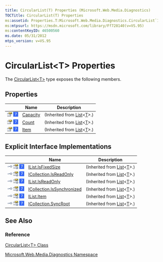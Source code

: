 ```yaml
---
title: CircularList(T) Properties (Microsoft.Web.Media.Diagnostics)
TOCTitle: CircularList(T) Properties
ms:assetid: Properties.T:Microsoft.Web.Media.Diagnostics.CircularList`1
ms:mtpsurl: https://msdn.microsoft.com/library/Ff728140(v=VS.95)
ms:contentKeyID: 46500560
ms.date: 05/31/2012
mtps_version: v=VS.95
---
```


# CircularList\<T\> Properties

The [CircularList\<T\>](circularlist-t-class-microsoft-web-media-diagnostics_1.md) type exposes the following members.

## Properties

||Name|Description|
|--- |--- |--- |
|![Public property](images/Ff728140.pubproperty(en-us,VS.90).gif "Public property") ![Supported by Windows Phone](images/Ff728255.slMobile(VS.95).gif "Supported by Windows Phone")|[Capacity](https://msdn.microsoft.com/library/y52x03h2(v=vs.95))|(Inherited from [List](https://msdn.microsoft.com/library/6sh2ey19(v=vs.95))<[T](circularlist-t-class-microsoft-web-media-diagnostics_1.md)>.)|
|![Public property](images/Ff728140.pubproperty(en-us,VS.90).gif "Public property") ![Supported by Windows Phone](images/Ff728255.slMobile(VS.95).gif "Supported by Windows Phone")|[Count](https://msdn.microsoft.com/library/27b47ht3(v=vs.95))|(Inherited from [List](https://msdn.microsoft.com/library/6sh2ey19(v=vs.95))<[T](circularlist-t-class-microsoft-web-media-diagnostics_1.md)>.)|
|![Public property](images/Ff728140.pubproperty(en-us,VS.90).gif "Public property") ![Supported by Windows Phone](images/Ff728255.slMobile(VS.95).gif "Supported by Windows Phone")|[Item](https://msdn.microsoft.com/library/0ebtbkkc(v=vs.95))|(Inherited from [List](https://msdn.microsoft.com/library/6sh2ey19(v=vs.95))<[T](circularlist-t-class-microsoft-web-media-diagnostics_1.md)>.)|

## Explicit Interface Implementations

||Name|Description|
|--- |--- |--- |
|![Explicit interface implemetation](images/Ff728140.pubinterface(en-us,VS.90).gif "Explicit interface implemetation") ![Private property](images/Ff728140.privproperty(en-us,VS.90).gif "Private property") ![Supported by Windows Phone](images/Ff728255.slMobile(VS.95).gif "Supported by Windows Phone")|[IList.IsFixedSize](https://msdn.microsoft.com/library/bb354714(v=vs.95))|(Inherited from [List](https://msdn.microsoft.com/library/6sh2ey19(v=vs.95))<[T](circularlist-t-class-microsoft-web-media-diagnostics_1.md)>.)|
|![Explicit interface implemetation](images/Ff728140.pubinterface(en-us,VS.90).gif "Explicit interface implemetation") ![Private property](images/Ff728140.privproperty(en-us,VS.90).gif "Private property") ![Supported by Windows Phone](images/Ff728255.slMobile(VS.95).gif "Supported by Windows Phone")|[ICollection<T>.IsReadOnly](https://msdn.microsoft.com/library/cc672994(v=vs.95))|(Inherited from [List](https://msdn.microsoft.com/library/6sh2ey19(v=vs.95))<[T](circularlist-t-class-microsoft-web-media-diagnostics_1.md)>.)|
|![Explicit interface implemetation](images/Ff728140.pubinterface(en-us,VS.90).gif "Explicit interface implemetation") ![Private property](images/Ff728140.privproperty(en-us,VS.90).gif "Private property") ![Supported by Windows Phone](images/Ff728255.slMobile(VS.95).gif "Supported by Windows Phone")|[IList.IsReadOnly](https://msdn.microsoft.com/library/bb346454(v=vs.95))|(Inherited from [List](https://msdn.microsoft.com/library/6sh2ey19(v=vs.95))<[T](circularlist-t-class-microsoft-web-media-diagnostics_1.md)>.)|
|![Explicit interface implemetation](images/Ff728140.pubinterface(en-us,VS.90).gif "Explicit interface implemetation") ![Private property](images/Ff728140.privproperty(en-us,VS.90).gif "Private property") ![Supported by Windows Phone](images/Ff728255.slMobile(VS.95).gif "Supported by Windows Phone")|[ICollection.IsSynchronized](https://msdn.microsoft.com/library/bb345109(v=vs.95))|(Inherited from [List](https://msdn.microsoft.com/library/6sh2ey19(v=vs.95))<[T](circularlist-t-class-microsoft-web-media-diagnostics_1.md)>.)|
|![Explicit interface implemetation](images/Ff728140.pubinterface(en-us,VS.90).gif "Explicit interface implemetation") ![Private property](images/Ff728140.privproperty(en-us,VS.90).gif "Private property") ![Supported by Windows Phone](images/Ff728255.slMobile(VS.95).gif "Supported by Windows Phone")|[IList.Item](https://msdn.microsoft.com/library/bb346281(v=vs.95))|(Inherited from [List](https://msdn.microsoft.com/library/6sh2ey19(v=vs.95))<[T](circularlist-t-class-microsoft-web-media-diagnostics_1.md)>.)|
|![Explicit interface implemetation](images/Ff728140.pubinterface(en-us,VS.90).gif "Explicit interface implemetation") ![Private property](images/Ff728140.privproperty(en-us,VS.90).gif "Private property") ![Supported by Windows Phone](images/Ff728255.slMobile(VS.95).gif "Supported by Windows Phone")|[ICollection.SyncRoot](https://msdn.microsoft.com/library/bb356596(v=vs.95))|(Inherited from [List](https://msdn.microsoft.com/library/6sh2ey19(v=vs.95))<[T](circularlist-t-class-microsoft-web-media-diagnostics_1.md)>.)|

## See Also

### Reference

[CircularList\<T\> Class](circularlist-t-class-microsoft-web-media-diagnostics_1.md)

[Microsoft.Web.Media.Diagnostics Namespace](microsoft-web-media-diagnostics-namespace_1.md)
